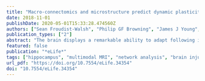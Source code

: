 ```yaml
---
title: "Macro-connectomics and microstructure predict dynamic plasticity patterns in the non-human primate brain"
date: 2018-11-01
publishDate: 2020-05-01T15:33:28.474560Z
authors: ["Sean Froudist-Walsh", "Philip GF Browning", "James J Young", "Kathy L Murphy", "Rogier B Mars", "Lazar Fleysher", "Paula L Croxson"]
publication_types: ["2"]
abstract: "The brain displays a remarkable ability to adapt following injury by altering its connections through neural plasticity. However, we know very little about why plasticity occurs in some areas of the brain, and not others. Here we investigated how the monkey brain recovered following lesions to the hippocampus, a brain area critical to memory and spatial navigation. We discovered that we could accurately predict how brain areas would change their connections after the lesion by the pattern of connections and the types of cells in the area before the lesion. This gives us a key insight into why plasticity occurs where it does in the brain."
featured: false
publication: "*eLife*"
tags: ["hippocampus", "multimodal MRI", "network analysis", "brain injury", "episodic memory", "plasticity","brain injury","lesions"]
url_pdf: "https://doi.org/10.7554/eLife.34354"
doi: "10.7554/eLife.34354"
---
```


